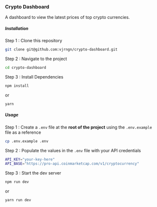 ### Crypto Dashboard
A dashboard to view the latest prices of top crypto currencies.

##### Installation
Step 1 : Clone this repository
```sh
git clone git@github.com:vjrngn/crypto-dashboard.git
```

Step 2 : Navigate to the project
```sh
cd crypto-dashboard
```

Step 3 : Install Dependencies
```sh
npm install
```
or
```sh
yarn
```

##### Usage
Step 1 : Create a `.env` file at the **root of the project** using the `.env.example` file as a reference
```sh
cp .env.example .env
```

Step 2 : Populate the values in the `.env` file with your API credentials
```sh
API_KEY="your-key-here"
API_BASE="https://pro-api.coinmarketcap.com/v1/cryptocurrency"
```

Step 3 : Start the dev server
```sh
npm run dev
```
or
```sh
yarn run dev
```
